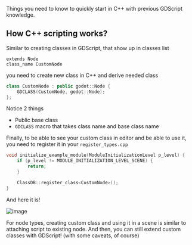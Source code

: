Things you need to know to quickly start in C++ with previous GDScript knowledge.
## How C++ scripting works?
Similar to creating classes in GDScript, that show up in classes list
```gdscript
extends Node
class_name CustomNode
```
you need to create new class in C++ and derive needed class
```cpp
class CustomNode : public godot::Node {
	GDCLASS(CustomNode, godot::Node);
};
```
Notice 2 things
- Public base class
- `GDCLASS` macro that takes class name and base class name

Finally, to be able to see your custom class in editor and be able to use it, you need to register it in your `register_types.cpp`
```cpp
void initialize_example_module(ModuleInitializationLevel p_level) {
	if (p_level != MODULE_INITIALIZATION_LEVEL_SCENE) {
		return;
	}

	ClassDB::register_class<CustomNode>();
}
```
And here it is!

![image](https://github.com/IvanInventor/godot-cpp-F.A.Q/assets/43908280/874fd69a-4eb7-4980-91ee-92ec2eef31d6)

For node types, creating custom class and using it in a scene is similar to attaching script to existing node. And then, you can still extend custom classes with GDScript! (with some caveats, of course)
